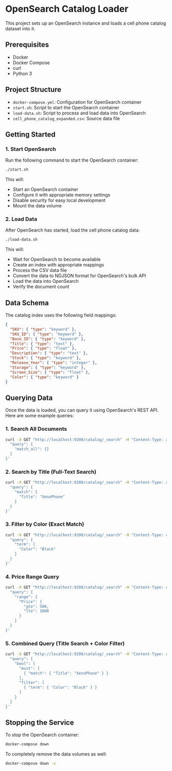 # OpenSearch Catalog Loader

This project sets up an OpenSearch instance and loads a cell phone catalog dataset into it.

## Prerequisites

- Docker
- Docker Compose
- curl
- Python 3

## Project Structure

- `docker-compose.yml`: Configuration for OpenSearch container
- `start.sh`: Script to start the OpenSearch container
- `load-data.sh`: Script to process and load data into OpenSearch
- `cell_phone_catalog_expanded.csv`: Source data file

## Getting Started

### 1. Start OpenSearch

Run the following command to start the OpenSearch container:

```bash
./start.sh
```

This will:
- Start an OpenSearch container
- Configure it with appropriate memory settings
- Disable security for easy local development
- Mount the data volume

### 2. Load Data

After OpenSearch has started, load the cell phone catalog data:

```bash
./load-data.sh
```

This will:
- Wait for OpenSearch to become available
- Create an index with appropriate mappings
- Process the CSV data file
- Convert the data to NDJSON format for OpenSearch's bulk API
- Load the data into OpenSearch
- Verify the document count

## Data Schema

The catalog index uses the following field mappings:

```json
{
  "SKU": { "type": "keyword" },
  "SKU_ID": { "type": "keyword" },
  "Base_ID": { "type": "keyword" },
  "Title": { "type": "text" },
  "Price": { "type": "float" },
  "Description": { "type": "text" },
  "Stock": { "type": "keyword" },
  "Release_Year": { "type": "integer" },
  "Storage": { "type": "keyword" },
  "Screen_Size": { "type": "float" },
  "Color": { "type": "keyword" }
}
```

## Querying Data

Once the data is loaded, you can query it using OpenSearch's REST API. Here are some example queries:

### 1. Search All Documents
```bash
curl -X GET "http://localhost:9200/catalog/_search" -H "Content-Type: application/json" -d'{
  "query": {
    "match_all": {}
  }
}'
```

### 2. Search by Title (Full-Text Search)
```bash
curl -X GET "http://localhost:9200/catalog/_search" -H "Content-Type: application/json" -d'{
  "query": {
    "match": {
      "Title": "XenoPhone"
    }
  }
}'
```

### 3. Filter by Color (Exact Match)
```bash
curl -X GET "http://localhost:9200/catalog/_search" -H "Content-Type: application/json" -d'{
  "query": {
    "term": {
      "Color": "Black"
    }
  }
}'
```

### 4. Price Range Query
```bash
curl -X GET "http://localhost:9200/catalog/_search" -H "Content-Type: application/json" -d'{
  "query": {
    "range": {
      "Price": {
        "gte": 500,
        "lte": 1000
      }
    }
  }
}'
```

### 5. Combined Query (Title Search + Color Filter)
```bash
curl -X GET "http://localhost:9200/catalog/_search" -H "Content-Type: application/json" -d'{
  "query": {
    "bool": {
      "must": [
        { "match": { "Title": "XenoPhone" } }
      ],
      "filter": [
        { "term": { "Color": "Black" } }
      ]
    }
  }
}'
```

## Stopping the Service

To stop the OpenSearch container:

```bash
docker-compose down
```

To completely remove the data volumes as well:

```bash
docker-compose down -v
